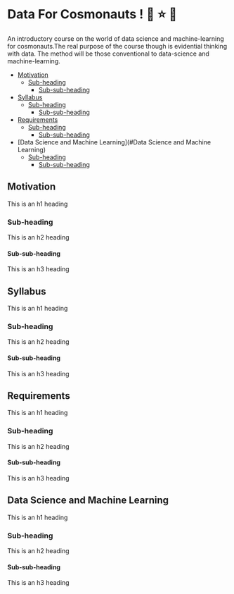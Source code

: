 # Data For Cosmonauts ! :star2: :star: :dizzy:

An introductory course on the world of data science and machine-learning for cosmonauts.The real purpose of the course though is evidential thinking with data. The method will be those conventional to data-science and machine-learning. 

- [Motivation](#Motivation)
  * [Sub-heading](#sub-heading)
    + [Sub-sub-heading](#sub-sub-heading)
- [Syllabus](#Syllabus)
  * [Sub-heading](#sub-heading-1)
    + [Sub-sub-heading](#sub-sub-heading-1)
- [Requirements](#Requirements)
  * [Sub-heading](#sub-heading-2)
    + [Sub-sub-heading](#sub-sub-heading-2)
- [Data Science and Machine Learning](#Data Science and Machine Learning)
  * [Sub-heading](#sub-heading-2)
    + [Sub-sub-heading](#sub-sub-heading-2)
    

## Motivation

This is an h1 heading

### Sub-heading

This is an h2 heading

#### Sub-sub-heading

This is an h3 heading

## Syllabus

This is an h1 heading

### Sub-heading

This is an h2 heading

#### Sub-sub-heading

This is an h3 heading

## Requirements

This is an h1 heading

### Sub-heading

This is an h2 heading

#### Sub-sub-heading

This is an h3 heading

## Data Science and Machine Learning

This is an h1 heading

### Sub-heading

This is an h2 heading

#### Sub-sub-heading

This is an h3 heading



